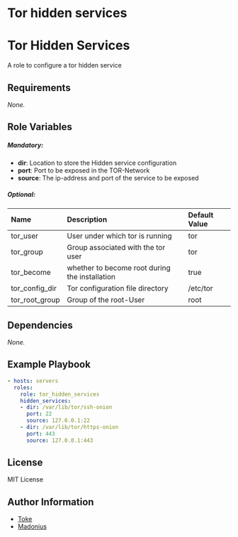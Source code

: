 # Tor hidden services

# Tor Hidden Services

A role to configure a tor hidden service

## Requirements

_None._

## Role Variables

##### ***Mandatory***:
* **dir**: Location to store the Hidden service configuration
* **port**: Port to be exposed in the TOR-Network
* **source**: The ip-address and port of the service to be exposed

##### ***Optional***:
| Name | Description | Default Value |
| :--- | :---------- | :------------ |
| tor_user | User under which tor is running | tor
| tor_group | Group associated with the tor user | tor
| tor_become | whether to become root during the installation | true
| tor_config_dir | Tor configuration file directory | /etc/tor
| tor_root_group | Group of the root-User | root

## Dependencies

_None._

## Example Playbook

```yaml
- hosts: servers
  roles:
    role: tor_hidden_services
    hidden_services:
    - dir: /var/lib/tor/ssh-onion
      port: 22
      source: 127.0.0.1:22
    - dir: /var/lib/tor/https-onion
      port: 443
      source: 127.0.0.1:443
```

## License

MIT License

## Author Information

* [Toke](https://github.com/toke)
* [Madonius](https://github.com/madonius)
